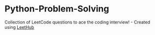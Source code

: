 # Python-Problem-Solving
Collection of LeetCode questions to ace the coding interview! - Created using [LeetHub](https://github.com/QasimWani/LeetHub)

